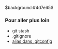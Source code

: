 $background:#4d7e65$

### Pour aller plus loin

* git stash
* .gitignore
* [alias dans .gitconfig](http://gitimmersion.com/lab_11.html)
